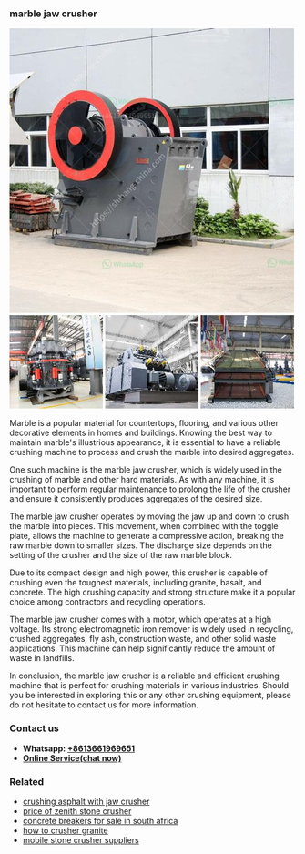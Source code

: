 <h3>marble jaw crusher</h3><img src='1708498047.jpg' alt=''><p>Marble is a popular material for countertops, flooring, and various other decorative elements in homes and buildings. Knowing the best way to maintain marble's illustrious appearance, it is essential to have a reliable crushing machine to process and crush the marble into desired aggregates.</p><p>One such machine is the marble jaw crusher, which is widely used in the crushing of marble and other hard materials. As with any machine, it is important to perform regular maintenance to prolong the life of the crusher and ensure it consistently produces aggregates of the desired size.</p><p>The marble jaw crusher operates by moving the jaw up and down to crush the marble into pieces. This movement, when combined with the toggle plate, allows the machine to generate a compressive action, breaking the raw marble down to smaller sizes. The discharge size depends on the setting of the crusher and the size of the raw marble block.</p><p>Due to its compact design and high power, this crusher is capable of crushing even the toughest materials, including granite, basalt, and concrete. The high crushing capacity and strong structure make it a popular choice among contractors and recycling operations.</p><p>The marble jaw crusher comes with a motor, which operates at a high voltage. Its strong electromagnetic iron remover is widely used in recycling, crushed aggregates, fly ash, construction waste, and other solid waste applications. This machine can help significantly reduce the amount of waste in landfills.</p><p>In conclusion, the marble jaw crusher is a reliable and efficient crushing machine that is perfect for crushing materials in various industries. Should you be interested in exploring this or any other crushing equipment, please do not hesitate to contact us for more information.</p><h3>Contact us</h3><ul><li><strong>Whatsapp:&nbsp;<a href="https://wa.me/8613661969651">+8613661969651</a></strong></li><li><a href="https://swt.shibang-china.com/?git&amp;zhl&amp;marble jaw crusher"><strong>Online Service(chat now)</strong></a></li></ul><h3>Related</h3><ul><li><a href='crushing asphalt with jaw crusher.md'>crushing asphalt with jaw crusher</a></li><li><a href='price of zenith stone crusher.md'>price of zenith stone crusher</a></li><li><a href='concrete breakers for sale in south africa.md'>concrete breakers for sale in south africa</a></li><li><a href='how to crusher granite.md'>how to crusher granite</a></li><li><a href='mobile stone crusher suppliers.md'>mobile stone crusher suppliers</a></li></ul>